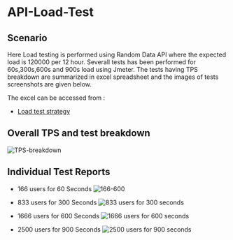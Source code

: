 # API-Load-Test

## Scenario
Here Load testing is performed using Random Data API where the expected load is 120000 per 12 hour. Severall tests has been performed for 60s,300s,600s and 900s load using Jmeter. The tests having TPS breakdown are summarized in excel spreadsheet and the images of tests screenshots are given below.

The excel can be accessed from :
  <ul>
  <li><a href="https://docs.google.com/spreadsheets/d/150O5Cs6CfgbNlnWMmTT-drLT94bnUoEYWwvU4U01Rpk/edit?usp=sharing">Load test strategy</a></li>
  </ul>
  
## Overall TPS and test breakdown

![TPS-breakdown](https://user-images.githubusercontent.com/10103397/193415412-d9a71ff6-5cc5-4e31-bb97-180eff8cee5c.jpg)


 
## Individual Test Reports
 
- 166 users for 60 Seconds
![166-600](https://user-images.githubusercontent.com/10103397/193415818-5b86bc5f-43d3-4ec4-b4c2-6288fa6e59f7.png)

- 833 users for 300 Seconds
![833 users for 300 seconds](https://user-images.githubusercontent.com/10103397/193415851-b8a162d8-5141-4cd8-841f-3c3f8ccf569b.png)

- 1666 users for 600 Seconds
![1666 users for 600 seconds](https://user-images.githubusercontent.com/10103397/193415868-9b460abb-37e7-41a2-8f33-e277a76ef327.png)

- 2500 users for 900 Seconds
![2500 users for 900 seconds](https://user-images.githubusercontent.com/10103397/193415882-34640846-5a8d-47a3-95a2-7211077bd477.png)

